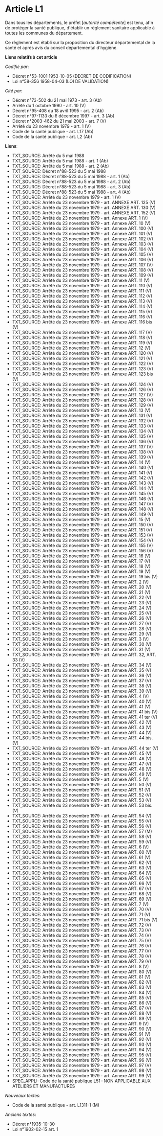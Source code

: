 # Article L1

Dans tous les départements, le préfet [*autorité compétente*] est tenu, afin de protéger la santé publique, d'établir un
règlement sanitaire applicable à toutes les communes du département.

Ce règlement est établi sur la proposition du directeur départemental de la santé et après avis du conseil départemental
d'hygiène.

**Liens relatifs à cet article**

_Codifié par_:

  - Décret n°53-1001 1953-10-05 (DECRET DE CODIFICATION)
  - Loi n°58-356 1958-04-03 (LOI DE VALIDATION)

_Cité par_:

  - Décret n°73-502 du 21 mai 1973 - art. 3 (Ab)
  - Arrêté du 1 octobre 1990 - art. 10 (V)
  - Décret n°95-408 du 18 avril 1995 - art. 2 (Ab)
  - Décret n°97-1133 du 8 décembre 1997 - art. 3 (Ab)
  - Décret n°2003-462 du 21 mai 2003 - art. 7 (V)
  - Arrêté du 23 novembre 1979 - art. 1 (V)
  - Code de la santé publique - art. L17 (Ab)
  - Code de la santé publique - art. L2 (Ab)

**Liens**:

  - TXT_SOURCE: Arrêté du 5 mai 1988
  - TXT_SOURCE: Arrêté du 5 mai 1988 - art. 1 (Ab)
  - TXT_SOURCE: Arrêté du 5 mai 1988 - art. 2 (Ab)
  - TXT_SOURCE: Décret n°88-523 du 5 mai 1988
  - TXT_SOURCE: Décret n°88-523 du 5 mai 1988 - art. 1 (Ab)
  - TXT_SOURCE: Décret n°88-523 du 5 mai 1988 - art. 2 (Ab)
  - TXT_SOURCE: Décret n°88-523 du 5 mai 1988 - art. 3 (Ab)
  - TXT_SOURCE: Décret n°88-523 du 5 mai 1988 - art. 4 (Ab)
  - TXT_SOURCE: Arrêté du 23 novembre 1979 - art. 1 (V)
  - TXT_SOURCE: Arrêté du 23 novembre 1979 - art. ANNEXE ART. 125 (V)
  - TXT_SOURCE: Arrêté du 23 novembre 1979 - art. ANNEXE ART. 130 (V)
  - TXT_SOURCE: Arrêté du 23 novembre 1979 - art. ANNEXE ART. 152 (V)
  - TXT_SOURCE: Arrêté du 23 novembre 1979 - art. Annexe ART. 1 (V)
  - TXT_SOURCE: Arrêté du 23 novembre 1979 - art. Annexe ART. 10 (V)
  - TXT_SOURCE: Arrêté du 23 novembre 1979 - art. Annexe ART. 100 (V)
  - TXT_SOURCE: Arrêté du 23 novembre 1979 - art. Annexe ART. 101 (V)
  - TXT_SOURCE: Arrêté du 23 novembre 1979 - art. Annexe ART. 102 (V)
  - TXT_SOURCE: Arrêté du 23 novembre 1979 - art. Annexe ART. 103 (V)
  - TXT_SOURCE: Arrêté du 23 novembre 1979 - art. Annexe ART. 104 (V)
  - TXT_SOURCE: Arrêté du 23 novembre 1979 - art. Annexe ART. 105 (V)
  - TXT_SOURCE: Arrêté du 23 novembre 1979 - art. Annexe ART. 106 (V)
  - TXT_SOURCE: Arrêté du 23 novembre 1979 - art. Annexe ART. 107 (V)
  - TXT_SOURCE: Arrêté du 23 novembre 1979 - art. Annexe ART. 108 (V)
  - TXT_SOURCE: Arrêté du 23 novembre 1979 - art. Annexe ART. 109 (V)
  - TXT_SOURCE: Arrêté du 23 novembre 1979 - art. Annexe ART. 11 (V)
  - TXT_SOURCE: Arrêté du 23 novembre 1979 - art. Annexe ART. 110 (V)
  - TXT_SOURCE: Arrêté du 23 novembre 1979 - art. Annexe ART. 111 (V)
  - TXT_SOURCE: Arrêté du 23 novembre 1979 - art. Annexe ART. 112 (V)
  - TXT_SOURCE: Arrêté du 23 novembre 1979 - art. Annexe ART. 113 (V)
  - TXT_SOURCE: Arrêté du 23 novembre 1979 - art. Annexe ART. 114 (V)
  - TXT_SOURCE: Arrêté du 23 novembre 1979 - art. Annexe ART. 115 (V)
  - TXT_SOURCE: Arrêté du 23 novembre 1979 - art. Annexe ART. 116 (V)
  - TXT_SOURCE: Arrêté du 23 novembre 1979 - art. Annexe ART. 116 bis (V)
  - TXT_SOURCE: Arrêté du 23 novembre 1979 - art. Annexe ART. 117 (V)
  - TXT_SOURCE: Arrêté du 23 novembre 1979 - art. Annexe ART. 118 (V)
  - TXT_SOURCE: Arrêté du 23 novembre 1979 - art. Annexe ART. 119 (V)
  - TXT_SOURCE: Arrêté du 23 novembre 1979 - art. Annexe ART. 12 (V)
  - TXT_SOURCE: Arrêté du 23 novembre 1979 - art. Annexe ART. 120 (V)
  - TXT_SOURCE: Arrêté du 23 novembre 1979 - art. Annexe ART. 121 (V)
  - TXT_SOURCE: Arrêté du 23 novembre 1979 - art. Annexe ART. 122 (V)
  - TXT_SOURCE: Arrêté du 23 novembre 1979 - art. Annexe ART. 123 (V)
  - TXT_SOURCE: Arrêté du 23 novembre 1979 - art. Annexe ART. 123 bis (V)
  - TXT_SOURCE: Arrêté du 23 novembre 1979 - art. Annexe ART. 124 (V)
  - TXT_SOURCE: Arrêté du 23 novembre 1979 - art. Annexe ART. 126 (V)
  - TXT_SOURCE: Arrêté du 23 novembre 1979 - art. Annexe ART. 127 (V)
  - TXT_SOURCE: Arrêté du 23 novembre 1979 - art. Annexe ART. 128 (V)
  - TXT_SOURCE: Arrêté du 23 novembre 1979 - art. Annexe ART. 129 (V)
  - TXT_SOURCE: Arrêté du 23 novembre 1979 - art. Annexe ART. 13 (V)
  - TXT_SOURCE: Arrêté du 23 novembre 1979 - art. Annexe ART. 131 (V)
  - TXT_SOURCE: Arrêté du 23 novembre 1979 - art. Annexe ART. 132 (V)
  - TXT_SOURCE: Arrêté du 23 novembre 1979 - art. Annexe ART. 133 (V)
  - TXT_SOURCE: Arrêté du 23 novembre 1979 - art. Annexe ART. 134 (V)
  - TXT_SOURCE: Arrêté du 23 novembre 1979 - art. Annexe ART. 135 (V)
  - TXT_SOURCE: Arrêté du 23 novembre 1979 - art. Annexe ART. 136 (V)
  - TXT_SOURCE: Arrêté du 23 novembre 1979 - art. Annexe ART. 137 (V)
  - TXT_SOURCE: Arrêté du 23 novembre 1979 - art. Annexe ART. 138 (V)
  - TXT_SOURCE: Arrêté du 23 novembre 1979 - art. Annexe ART. 139 (V)
  - TXT_SOURCE: Arrêté du 23 novembre 1979 - art. Annexe ART. 14 (V)
  - TXT_SOURCE: Arrêté du 23 novembre 1979 - art. Annexe ART. 140 (V)
  - TXT_SOURCE: Arrêté du 23 novembre 1979 - art. Annexe ART. 141 (V)
  - TXT_SOURCE: Arrêté du 23 novembre 1979 - art. Annexe ART. 142 (V)
  - TXT_SOURCE: Arrêté du 23 novembre 1979 - art. Annexe ART. 143 (V)
  - TXT_SOURCE: Arrêté du 23 novembre 1979 - art. Annexe ART. 144 (V)
  - TXT_SOURCE: Arrêté du 23 novembre 1979 - art. Annexe ART. 145 (V)
  - TXT_SOURCE: Arrêté du 23 novembre 1979 - art. Annexe ART. 146 (V)
  - TXT_SOURCE: Arrêté du 23 novembre 1979 - art. Annexe ART. 147 (V)
  - TXT_SOURCE: Arrêté du 23 novembre 1979 - art. Annexe ART. 148 (V)
  - TXT_SOURCE: Arrêté du 23 novembre 1979 - art. Annexe ART. 149 (V)
  - TXT_SOURCE: Arrêté du 23 novembre 1979 - art. Annexe ART. 15 (V)
  - TXT_SOURCE: Arrêté du 23 novembre 1979 - art. Annexe ART. 150 (V)
  - TXT_SOURCE: Arrêté du 23 novembre 1979 - art. Annexe ART. 151 (V)
  - TXT_SOURCE: Arrêté du 23 novembre 1979 - art. Annexe ART. 153 (V)
  - TXT_SOURCE: Arrêté du 23 novembre 1979 - art. Annexe ART. 154 (V)
  - TXT_SOURCE: Arrêté du 23 novembre 1979 - art. Annexe ART. 155 (V)
  - TXT_SOURCE: Arrêté du 23 novembre 1979 - art. Annexe ART. 156 (V)
  - TXT_SOURCE: Arrêté du 23 novembre 1979 - art. Annexe ART. 16 (V)
  - TXT_SOURCE: Arrêté du 23 novembre 1979 - art. Annexe ART. 17 (V)
  - TXT_SOURCE: Arrêté du 23 novembre 1979 - art. Annexe ART. 18 (V)
  - TXT_SOURCE: Arrêté du 23 novembre 1979 - art. Annexe ART. 19 (V)
  - TXT_SOURCE: Arrêté du 23 novembre 1979 - art. Annexe ART. 19 bis (V)
  - TXT_SOURCE: Arrêté du 23 novembre 1979 - art. Annexe ART. 2 (V)
  - TXT_SOURCE: Arrêté du 23 novembre 1979 - art. Annexe ART. 20 (V)
  - TXT_SOURCE: Arrêté du 23 novembre 1979 - art. Annexe ART. 21 (V)
  - TXT_SOURCE: Arrêté du 23 novembre 1979 - art. Annexe ART. 22 (V)
  - TXT_SOURCE: Arrêté du 23 novembre 1979 - art. Annexe ART. 23 (V)
  - TXT_SOURCE: Arrêté du 23 novembre 1979 - art. Annexe ART. 24 (V)
  - TXT_SOURCE: Arrêté du 23 novembre 1979 - art. Annexe ART. 25 (V)
  - TXT_SOURCE: Arrêté du 23 novembre 1979 - art. Annexe ART. 26 (V)
  - TXT_SOURCE: Arrêté du 23 novembre 1979 - art. Annexe ART. 27 (V)
  - TXT_SOURCE: Arrêté du 23 novembre 1979 - art. Annexe ART. 28 (V)
  - TXT_SOURCE: Arrêté du 23 novembre 1979 - art. Annexe ART. 29 (V)
  - TXT_SOURCE: Arrêté du 23 novembre 1979 - art. Annexe ART. 3 (V)
  - TXT_SOURCE: Arrêté du 23 novembre 1979 - art. Annexe ART. 30 (V)
  - TXT_SOURCE: Arrêté du 23 novembre 1979 - art. Annexe ART. 31 (V)
  - TXT_SOURCE: Arrêté du 23 novembre 1979 - art. Annexe ART. 32, ART. 33 (V)
  - TXT_SOURCE: Arrêté du 23 novembre 1979 - art. Annexe ART. 34 (V)
  - TXT_SOURCE: Arrêté du 23 novembre 1979 - art. Annexe ART. 35 (V)
  - TXT_SOURCE: Arrêté du 23 novembre 1979 - art. Annexe ART. 36 (V)
  - TXT_SOURCE: Arrêté du 23 novembre 1979 - art. Annexe ART. 37 (V)
  - TXT_SOURCE: Arrêté du 23 novembre 1979 - art. Annexe ART. 38 (V)
  - TXT_SOURCE: Arrêté du 23 novembre 1979 - art. Annexe ART. 39 (V)
  - TXT_SOURCE: Arrêté du 23 novembre 1979 - art. Annexe ART. 4 (V)
  - TXT_SOURCE: Arrêté du 23 novembre 1979 - art. Annexe ART. 40 (V)
  - TXT_SOURCE: Arrêté du 23 novembre 1979 - art. Annexe ART. 41 (V)
  - TXT_SOURCE: Arrêté du 23 novembre 1979 - art. Annexe ART. 41 bis (V)
  - TXT_SOURCE: Arrêté du 23 novembre 1979 - art. Annexe ART. 41 ter (V)
  - TXT_SOURCE: Arrêté du 23 novembre 1979 - art. Annexe ART. 42 (V)
  - TXT_SOURCE: Arrêté du 23 novembre 1979 - art. Annexe ART. 43 (V)
  - TXT_SOURCE: Arrêté du 23 novembre 1979 - art. Annexe ART. 44 (V)
  - TXT_SOURCE: Arrêté du 23 novembre 1979 - art. Annexe ART. 44 bis. (V)
  - TXT_SOURCE: Arrêté du 23 novembre 1979 - art. Annexe ART. 44 ter (V)
  - TXT_SOURCE: Arrêté du 23 novembre 1979 - art. Annexe ART. 45 (V)
  - TXT_SOURCE: Arrêté du 23 novembre 1979 - art. Annexe ART. 46 (V)
  - TXT_SOURCE: Arrêté du 23 novembre 1979 - art. Annexe ART. 47 (V)
  - TXT_SOURCE: Arrêté du 23 novembre 1979 - art. Annexe ART. 48 (V)
  - TXT_SOURCE: Arrêté du 23 novembre 1979 - art. Annexe ART. 49 (V)
  - TXT_SOURCE: Arrêté du 23 novembre 1979 - art. Annexe ART. 5 (V)
  - TXT_SOURCE: Arrêté du 23 novembre 1979 - art. Annexe ART. 50 (V)
  - TXT_SOURCE: Arrêté du 23 novembre 1979 - art. Annexe ART. 51 (V)
  - TXT_SOURCE: Arrêté du 23 novembre 1979 - art. Annexe ART. 52 (V)
  - TXT_SOURCE: Arrêté du 23 novembre 1979 - art. Annexe ART. 53 (V)
  - TXT_SOURCE: Arrêté du 23 novembre 1979 - art. Annexe ART. 53 bis. (V)
  - TXT_SOURCE: Arrêté du 23 novembre 1979 - art. Annexe ART. 54 (V)
  - TXT_SOURCE: Arrêté du 23 novembre 1979 - art. Annexe ART. 55 (V)
  - TXT_SOURCE: Arrêté du 23 novembre 1979 - art. Annexe ART. 56 (V)
  - TXT_SOURCE: Arrêté du 23 novembre 1979 - art. Annexe ART. 57 (M)
  - TXT_SOURCE: Arrêté du 23 novembre 1979 - art. Annexe ART. 58 (V)
  - TXT_SOURCE: Arrêté du 23 novembre 1979 - art. Annexe ART. 59 (V)
  - TXT_SOURCE: Arrêté du 23 novembre 1979 - art. Annexe ART. 6 (V)
  - TXT_SOURCE: Arrêté du 23 novembre 1979 - art. Annexe ART. 60 (V)
  - TXT_SOURCE: Arrêté du 23 novembre 1979 - art. Annexe ART. 61 (V)
  - TXT_SOURCE: Arrêté du 23 novembre 1979 - art. Annexe ART. 62 (V)
  - TXT_SOURCE: Arrêté du 23 novembre 1979 - art. Annexe ART. 63 (V)
  - TXT_SOURCE: Arrêté du 23 novembre 1979 - art. Annexe ART. 64 (V)
  - TXT_SOURCE: Arrêté du 23 novembre 1979 - art. Annexe ART. 65 (V)
  - TXT_SOURCE: Arrêté du 23 novembre 1979 - art. Annexe ART. 66 (V)
  - TXT_SOURCE: Arrêté du 23 novembre 1979 - art. Annexe ART. 67 (V)
  - TXT_SOURCE: Arrêté du 23 novembre 1979 - art. Annexe ART. 68 (V)
  - TXT_SOURCE: Arrêté du 23 novembre 1979 - art. Annexe ART. 69 (V)
  - TXT_SOURCE: Arrêté du 23 novembre 1979 - art. Annexe ART. 7 (V)
  - TXT_SOURCE: Arrêté du 23 novembre 1979 - art. Annexe ART. 70 (V)
  - TXT_SOURCE: Arrêté du 23 novembre 1979 - art. Annexe ART. 71 (V)
  - TXT_SOURCE: Arrêté du 23 novembre 1979 - art. Annexe ART. 71 bis (V)
  - TXT_SOURCE: Arrêté du 23 novembre 1979 - art. Annexe ART. 72 (V)
  - TXT_SOURCE: Arrêté du 23 novembre 1979 - art. Annexe ART. 73 (V)
  - TXT_SOURCE: Arrêté du 23 novembre 1979 - art. Annexe ART. 74 (V)
  - TXT_SOURCE: Arrêté du 23 novembre 1979 - art. Annexe ART. 75 (V)
  - TXT_SOURCE: Arrêté du 23 novembre 1979 - art. Annexe ART. 76 (V)
  - TXT_SOURCE: Arrêté du 23 novembre 1979 - art. Annexe ART. 77 (V)
  - TXT_SOURCE: Arrêté du 23 novembre 1979 - art. Annexe ART. 78 (V)
  - TXT_SOURCE: Arrêté du 23 novembre 1979 - art. Annexe ART. 79 (V)
  - TXT_SOURCE: Arrêté du 23 novembre 1979 - art. Annexe ART. 8 (V)
  - TXT_SOURCE: Arrêté du 23 novembre 1979 - art. Annexe ART. 80 (V)
  - TXT_SOURCE: Arrêté du 23 novembre 1979 - art. Annexe ART. 81 (V)
  - TXT_SOURCE: Arrêté du 23 novembre 1979 - art. Annexe ART. 82 (V)
  - TXT_SOURCE: Arrêté du 23 novembre 1979 - art. Annexe ART. 83 (V)
  - TXT_SOURCE: Arrêté du 23 novembre 1979 - art. Annexe ART. 84 (V)
  - TXT_SOURCE: Arrêté du 23 novembre 1979 - art. Annexe ART. 85 (V)
  - TXT_SOURCE: Arrêté du 23 novembre 1979 - art. Annexe ART. 86 (V)
  - TXT_SOURCE: Arrêté du 23 novembre 1979 - art. Annexe ART. 87 (V)
  - TXT_SOURCE: Arrêté du 23 novembre 1979 - art. Annexe ART. 88 (V)
  - TXT_SOURCE: Arrêté du 23 novembre 1979 - art. Annexe ART. 89 (V)
  - TXT_SOURCE: Arrêté du 23 novembre 1979 - art. Annexe ART. 9 (V)
  - TXT_SOURCE: Arrêté du 23 novembre 1979 - art. Annexe ART. 90 (V)
  - TXT_SOURCE: Arrêté du 23 novembre 1979 - art. Annexe ART. 91 (V)
  - TXT_SOURCE: Arrêté du 23 novembre 1979 - art. Annexe ART. 92 (V)
  - TXT_SOURCE: Arrêté du 23 novembre 1979 - art. Annexe ART. 93 (V)
  - TXT_SOURCE: Arrêté du 23 novembre 1979 - art. Annexe ART. 94 (V)
  - TXT_SOURCE: Arrêté du 23 novembre 1979 - art. Annexe ART. 95 (V)
  - TXT_SOURCE: Arrêté du 23 novembre 1979 - art. Annexe ART. 96 (V)
  - TXT_SOURCE: Arrêté du 23 novembre 1979 - art. Annexe ART. 97 (V)
  - TXT_SOURCE: Arrêté du 23 novembre 1979 - art. Annexe ART. 98 (V)
  - TXT_SOURCE: Arrêté du 23 novembre 1979 - art. Annexe ART. 99 (V)
  - SPEC_APPLI: Code de la santé publique L51 : NON APPLICABLE AUX ATELIERS ET MANUFACTURES

_Nouveaux textes_:

  - Code de la santé publique - art. L1311-1 (M)

_Anciens textes_:

  - Décret n°1935-10-30
  - Loi n°1902-02-15 art. 1
